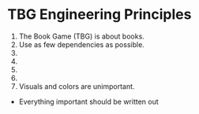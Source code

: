 # TBG Engineering Principles

1. The Book Game (TBG) is about books.
2. Use as few dependencies as possible.
3.
4.
5.
6.
7. Visuals and colors are unimportant.
  - Everything important should be written out
